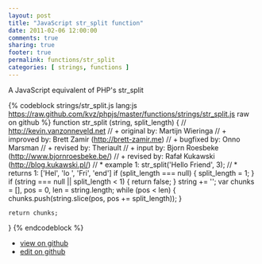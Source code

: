 ```yaml
---
layout: post
title: "JavaScript str_split function"
date: 2011-02-06 12:00:00
comments: true
sharing: true
footer: true
permalink: functions/str_split
categories: [ strings, functions ]
---
```

A JavaScript equivalent of PHP's str_split
<!-- more -->
{% codeblock strings/str_split.js lang:js https://raw.github.com/kvz/phpjs/master/functions/strings/str_split.js raw on github %}
function str_split (string, split_length) {
    // http://kevin.vanzonneveld.net
    // +     original by: Martijn Wieringa
    // +     improved by: Brett Zamir (http://brett-zamir.me)
    // +     bugfixed by: Onno Marsman
    // +      revised by: Theriault
    // +        input by: Bjorn Roesbeke (http://www.bjornroesbeke.be/)
    // +      revised by: Rafał Kukawski (http://blog.kukawski.pl/)
    // *       example 1: str_split('Hello Friend', 3);
    // *       returns 1: ['Hel', 'lo ', 'Fri', 'end']
    if (split_length === null) {
        split_length = 1;
    }
    if (string === null || split_length < 1) {
        return false;
    }
    string += '';
    var chunks = [],
        pos = 0,
        len = string.length;
    while (pos < len) {
        chunks.push(string.slice(pos, pos += split_length));
    }

    return chunks;
}
{% endcodeblock %}
<ul>
 <li><a href="https://github.com/kvz/phpjs/blob/master/functions/strings/str_split.js">view on github</a></li>
 <li><a href="https://github.com/kvz/phpjs/edit/master/functions/strings/str_split.js">edit on github</a></li>
</ul>
